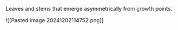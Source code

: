 Leaves and stems that emerge asymmetrically from growth points.

![[Pasted image 20241202114752.png]]
